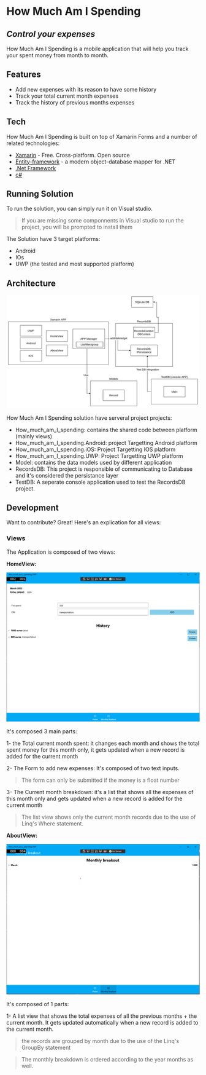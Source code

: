 # How Much Am I Spending
## _Control your expenses_

How Much Am I Spending is a mobile application that will help you track your spent money from month to month. 

## Features

- Add new expenses with its reason to have some history 
- Track your total current month expenses  
- Track the history of previous months expenses

## Tech

How Much Am I Spending is built on top of Xamarin Forms and a number of related technologies:

- [Xamarin] - Free. Cross-platform. Open source 
- [Entity-framework] - a modern object-database mapper for .NET
- [.Net Framework] 
- [c#]

## Running Solution

To run the solution, you can simply run it on Visual studio.
> If you are missing some componnents in Visual studio to run the project, you will be prompted to install them

The Solution have 3 target platforms: 
- Android
- IOs
- UWP (the tested and most supported platform)


## Architecture

![HomeView](images/components.png)

How Much Am I Spending solution have serveral project projects:
- How_much_am_I_spending: contains the shared code between platform (mainly views)
- How_much_am_I_spending.Android: project Targetting  Android platform
- How_much_am_I_spending.iOS: Project Targetting IOS platform 
- How_much_am_I_spending.UWP: Project Targetting UWP platform
- Model: contains the data models used by different application
- RecordsDB: This project is responsible of communicating to Database and it's considered the persistance layer
- TestDB: A seperate console application used to test the RecordsDB project.

## Development

Want to contribute? Great!
Here's an explication for all views:

### Views
The Application is composed of two views: 

**HomeView:**

![HomeView](images/HomeView.png)

It's composed 3 main parts: 

1- the Total current month spent: it changes each month and shows the total spent money for this month only, it gets updated when a new record is added for the current month

2- The Form to add new expenses: It's composed of two text inputs. 

> The form can only be submitted if the money is a float number

3- The Current month breakdown: it's a list that shows all the expenses of this month only and gets updated when a new record is added for the current month 
> The list view shows only the current month records due to the use of Linq's Where statement.


**AboutView:**

![AboutView](images/AboutView.png)

It's composed of 1  parts: 

1- A list view that shows the total expenses of all the previous months + the current month. It gets updated automatically when a new record is added to the current month.

> the records are grouped by month due to the use of the Linq's GroupBy statement

> The monthly breakdown is ordered according to the year months as well.
 

[//]: # (refrences)

   [Xamarin]: <https://dotnet.microsoft.com/en-us/apps/xamarin>
   [Entity-framework]: <https://docs.microsoft.com/en-us/ef/>
   [.Net Framework]: <https://docs.microsoft.com/en-us/dotnet>
   [c#]: <https://docs.microsoft.com/en-us/dotnet/csharp/>
 
